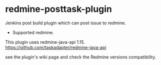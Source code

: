 redmine-posttask-plugin
=======================

Jenkins post build plugin which can post issue to redmine.


* Supported redmine.

This plugin uses redmine-java-api 1.15.
https://github.com/taskadapter/redmine-java-api

see the plugin's wiki page and check the Redmine versions compatibility.
